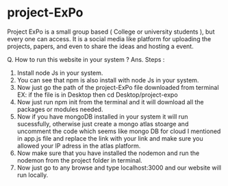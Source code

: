# project-ExPo
Project ExPo is a small group based ( College or university students ), but every one can access.  It is a social media like platform for uploading the projects, papers, and even to share the ideas and hosting a event.  


Q. How to run this website in your system ?
Ans. 
Steps :
1. Install node Js in your system.
2. You can see that npm is also install with node Js in your system.
3. Now just go the path of the project-ExPo file downloaded from terminal EX: if the file is in Desktop then cd Desktop/project-expo
4. Now just run npm init from the terminal and it will download all the packages or modules needed.
5. Now if you have mongoDB installed in your system it will run sucessfully, otherwise just create a mongo atlas stoarge and uncomment the code which seems like mongo DB for cloud I mentioned in app.js file and replace the link with your link and make sure you allowed your IP adress in the atlas platform.
6. Now make sure that you have installed the nodemon and run the nodemon from the project folder in terminal.
7. Now just go to any browse and type localhost:3000 and our website will run locally.




